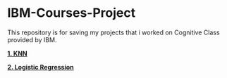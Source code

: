 # IBM-Courses-Project
This repository is for saving my projects that i worked on Cognitive Class provided by IBM.

[**1. KNN**](https://github.com/razymawardi/ibm-courses-projects/tree/main/KNN)

[**2. Logistic Regression**](https://github.com/razymawardi/ibm-courses-projects/tree/main/Logistic%20Regression)
